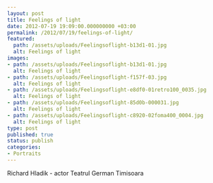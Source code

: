 ```yaml
---
layout: post
title: Feelings of light
date: 2012-07-19 19:09:00.000000000 +03:00
permalink: /2012/07/19/feelings-of-light/
featured:
  path: /assets/uploads/Feelingsoflight-b13d1-01.jpg
  alt: Feelings of light
images:
- path: /assets/uploads/Feelingsoflight-b13d1-01.jpg
  alt: Feelings of light
- path: /assets/uploads/Feelingsoflight-f157f-03.jpg
  alt: Feelings of light
- path: /assets/uploads/Feelingsoflight-e8df0-01retro100_0035.jpg
  alt: Feelings of light
- path: /assets/uploads/Feelingsoflight-85d0b-000031.jpg
  alt: Feelings of light
- path: /assets/uploads/Feelingsoflight-c8920-02foma400_0004.jpg
  alt: Feelings of light
type: post
published: true
status: publish
categories:
- Portraits
---
```


Richard Hladik - actor Teatrul German Timisoara
